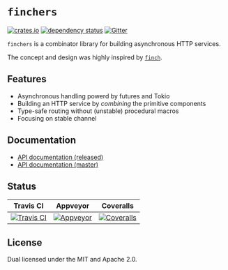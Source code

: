 # `finchers`

[![crates.io][crates-io-badge]][crates-io]
[![dependency status][dependencies-badge]][dependencies]
[![Gitter][gitter-badge]][gitter]

`finchers` is a combinator library for building asynchronous HTTP services.

The concept and design was highly inspired by [`finch`](https://github.com/finagle/finch).

## Features

* Asynchronous handling powerd by futures and Tokio
* Building an HTTP service by *combining* the primitive components
* Type-safe routing without (unstable) procedural macros
* Focusing on stable channel

## Documentation

* [API documentation (released)][released-api]
* [API documentation (master)][master-api]

## Status

| Travis CI | Appveyor | Coveralls |
|:---------:|:--------:|:---------:|
| [![Travis CI][travis-badge]][travis] | [![Appveyor][appveyor-badge]][appveyor] | [![Coveralls][coveralls-badge]][coveralls] |


## License
Dual licensed under the MIT and Apache 2.0.

<!-- links -->

[user-guide]: https://finchers-rs.github.io/guide
[crates-io]: https://crates.io/crates/finchers
[released-api]: https://docs.rs/finchers/*/finchers
[master-api]: https://finchers-rs.github.io/api/finchers/
[gitter]: https://gitter.im/finchers-rs/finchers?utm_source=badge&utm_medium=badge&utm_campaign=pr-badge
[travis]: https://travis-ci.org/finchers-rs/finchers
[appveyor]: https://ci.appveyor.com/project/ubnt-intrepid/finchers/branch/master
[coveralls]: https://coveralls.io/github/finchers-rs/finchers
[dependencies]: https://deps.rs/repo/github/finchers-rs/finchers

[crates-io-badge]: https://img.shields.io/crates/v/finchers.svg
[docs-rs-badge]: https://docs.rs/finchers/badge.svg
[master-api-badge]: https://img.shields.io/badge/docs-master-red.svg
[gitter-badge]: https://badges.gitter.im/finchers-rs/finchers.svg
[travis-badge]: https://travis-ci.org/finchers-rs/finchers.svg?branch=master
[appveyor-badge]: https://ci.appveyor.com/api/projects/status/76smoc919fni4n6l/branch/master?svg=true
[coveralls-badge]: https://coveralls.io/repos/github/finchers-rs/finchers/badge.svg
[dependencies-badge]: https://deps.rs/repo/github/finchers-rs/finchers/status.svg
